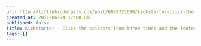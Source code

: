 ```yaml
---
url: http://littlebigdetails.com/post/6869723699/kickstarter-click-the-scissors-icon-three-times
created_at: 2011-06-24 17:00 UTC
published: false
title: Kickstarter - Click the scissors icon three times and the footer...
tags: []
---
```



